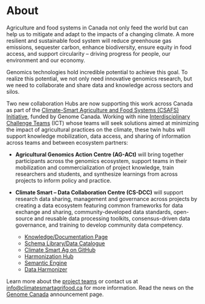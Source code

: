 ---
---
# About

Agriculture and food systems in Canada not only feed the world but can help us to mitigate and adapt to the impacts of a changing climate. A more resilient and sustainable food system will reduce greenhouse gas emissions, sequester carbon, enhance biodiversity, ensure equity in food access, and support circularity – driving progress for people, our environment and our economy.

Genomics technologies hold incredible potential to achieve this goal. To realize this potential, we not only need innovative genomics research, but we need to collaborate and share data and knowledge across sectors and silos.

Two new collaboration Hubs are now supporting this work across Canada as part of the [Climate-Smart Agriculture and Food Systems (CSAFS) Initiative](https://genomecanada.ca/genome-canada-investments-target-csafs-solutions/#data), funded by Genome Canada. Working with nine [Interdisciplinary Challenge Teams](https://genomecanada.ca/canada-invests-in-world-leading-climate-smart-agriculture-and-food-systems-through-genomics/) (ICT) whose teams will seek solutions aimed at minimizing the impact of agricultural practices on the climate, these twin hubs will support knowledge mobilization, data access, and sharing of information across teams and between ecosystem partners:

- **Agricultural  Genomics Action Centre (AG-ACt)** will bring together participants across the genomics ecosystem, support teams in their mobilization and commercialization of project knowledge, train researchers and students, and synthesize learnings from across projects to inform policy and practice.

- **Climate Smart – Data Collaboration Centre (CS-DCC)** will support research data sharing, management and governance across projects by creating a data ecosystem featuring common frameworks for data exchange and sharing, community-developed data standards, open-source and reusable data processing toolkits, consensus-driven data governance, and training to develop community data competency.
  - [Knowledge/Documentation Page](https://climatesmartagcollab.github.io/Documentation-en/)
  - [Schema Library/Data Catalogue](https://climatesmartagcollab.github.io/HUB-Harmonization/)
  - [Climate Smart Ag on GitHub](https://github.com/ClimateSmartAgCollab)
  - [Harmonization Hub](https://github.com/ClimateSmartAgCollab/HUB-Harmonization)
  - [Semantic Engine](https://www.semanticengine.org/)
  - [Data Harmonizer](https://github.com/cidgoh/DataHarmonizer)


Learn more about the [project teams](https://climatesmartag.github.io/ClimateSmartAg-website-en/team/) or contact us at <info@climatesmartagrifood.ca> for more information. Read the news on the [Genome Canada](https://genomecanada.ca/news-and-events/news/) announcement page.
